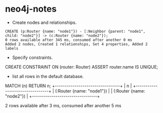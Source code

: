 # neo4j-notes

* Create nodes and relationships.

```shell
CREATE (p:Router {name: "node1"}) - [:Neighbor {parent: "node1", child: "node2"}] -> (c:Router {name: "node2"});
0 rows available after 345 ms, consumed after another 0 ms
Added 2 nodes, Created 1 relationships, Set 4 properties, Added 2 labels
```

* Specify constraints.

CREATE CONSTRAINT ON (router: Router) ASSERT router.name IS UNIQUE;

- list all rows in the default database.

MATCH (n) RETURN n;
+---------------------------------+
| n                               |
+---------------------------------+
| (:Router {name: "node1"})       |
| (:Router {name: "node2"})       |
+---------------------------------+

2 rows available after 3 ms, consumed after another 5 ms

